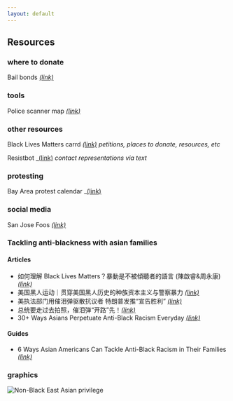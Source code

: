 ```yaml
---
layout: default
---
```


## Resources

### where to donate

Bail bonds _[(link)](https://bailbonds.github.io)_

### tools

Police scanner map _[(link)](https://scanmap.frnsys.com)_

### other resources

Black Lives Matters carrd _[(link)](https://blacklivesmatter.carrd.co)_
_petitions, places to donate, resources, etc_

Resistbot _[(link)](https://resist.bot/)
_contact representations via text_

### protesting

Bay Area protest calendar _[(link)](https://www.actiontogetherbayarea.org/calendar)

### social media

San Jose Foos _[(link)](https://www.instagram.com/sanjosefoos/)_

### Tackling anti-blackness with asian families

#### Articles
* 如何理解 Black Lives Matters？暴動是不被傾聽者的語言 (陳啟睿&周永康) _[(link)](https://matters.news/@ckysamuel91/%E5%A6%82%E4%BD%95%E7%90%86%E8%A7%A3-black-lives-matters-%E6%9A%B4%E5%8B%95%E6%98%AF%E4%B8%8D%E8%A2%AB%E5%82%BE%E8%81%BD%E8%80%85%E7%9A%84%E8%AA%9E%E8%A8%80-%E9%99%B3%E5%95%9F%E7%9D%BF-and-%E5%91%A8%E6%B0%B8%E5%BA%B7-bafyreidvj2pu3qo3ota7r6ctrla2rrcjfnycbvxmjr5whyhkkbeciylvf4)_
* 美国黑人运动｜贯穿美国黑人历史的种族资本主义与警察暴力 _[(link)](https://mp.weixin.qq.com/s/7TEn8QFtgy1uDkqSey4sKA?)_
* 美执法部门用催泪弹驱散抗议者 特朗普发推“宣告胜利” _[(link)](http://news.cctv.com/2020/06/03/ARTI3N85IKowWSGx9fwGiPbf200603.shtml)_
* 总统要走过去拍照，催泪弹“开路”先！_[(link)](https://tech.sina.com.cn/roll/2020-06-02/doc-iirczymk4837216.shtml)_
* 30+ Ways Asians Perpetuate Anti-Black Racism Everyday _[(link)](https://medium.com/awaken-blog/30-ways-asians-perpetuate-anti-black-racism-everyday-32886c9b3075)_

#### Guides
* 6 Ways Asian Americans Can Tackle Anti-Black Racism in Their Families _[(link)](https://everydayfeminism.com/2016/01/asian-americans-tackle-anti-black-racism/)_

### graphics

![Non-Black East Asian privilege](https://scontent-sjc3-1.xx.fbcdn.net/v/t1.0-9/101808009_10221676551410442_5086033399282401280_n.jpg?_nc_cat=100&_nc_sid=1480c5&_nc_ohc=LoRGcyrDPAEAX-djE0h&_nc_ht=scontent-sjc3-1.xx&oh=5f35a508e1020bb5fd337e229e678ef2&oe=5EFFC3A0)
